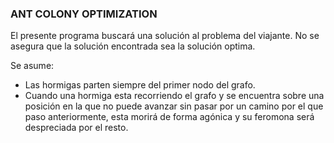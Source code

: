 ### ANT COLONY OPTIMIZATION

El presente programa buscará una solución al problema del viajante. No se asegura que la solución encontrada sea la solución optima.

Se asume:
- Las hormigas parten siempre del primer nodo del grafo.
- Cuando una hormiga esta recorriendo el grafo y se encuentra sobre una posición en la que no puede avanzar sin pasar por un camino por el que paso anteriormente, esta morirá de forma agónica y su feromona será despreciada por el resto.